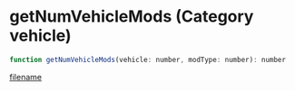 # getNumVehicleMods (Category vehicle)

```js
function getNumVehicleMods(vehicle: number, modType: number): number
```

[filename](getNumVehicleMods_m.md ':include')